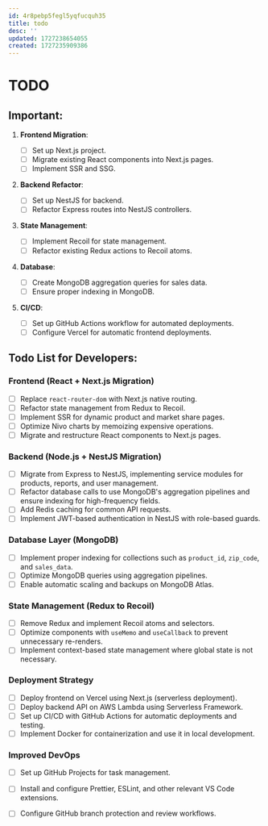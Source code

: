 ```yaml
---
id: 4r8pebp5fegl5yqfucquh35
title: todo
desc: ''
updated: 1727238654055
created: 1727235909386
---
```


# TODO

## Important:

1.  **Frontend Migration**:
    
    -   [ ]  Set up Next.js project.
    -   [ ]  Migrate existing React components into Next.js pages.
    -   [ ]  Implement SSR and SSG.
2.  **Backend Refactor**:
    
    -   [ ]  Set up NestJS for backend.
    -   [ ]  Refactor Express routes into NestJS controllers.
3.  **State Management**:
    
    -   [ ]  Implement Recoil for state management.
    -   [ ]  Refactor existing Redux actions to Recoil atoms.
4.  **Database**:
    
    -   [ ]  Create MongoDB aggregation queries for sales data.
    -   [ ]  Ensure proper indexing in MongoDB.
5.  **CI/CD**:
    
    -   [ ]  Set up GitHub Actions workflow for automated deployments.
    -   [ ]  Configure Vercel for automatic frontend deployments.

## Todo List for Developers:

### Frontend (React + Next.js Migration)
    
-   [ ]  Replace `react-router-dom` with Next.js native routing.
-   [ ]  Refactor state management from Redux to Recoil.
-   [ ]  Implement SSR for dynamic product and market share pages.
-   [ ]  Optimize Nivo charts by memoizing expensive operations.
-   [ ]  Migrate and restructure React components to Next.js pages.

### Backend (Node.js + NestJS Migration)

-   [ ]  Migrate from Express to NestJS, implementing service modules for products, reports, and user management.
-   [ ]  Refactor database calls to use MongoDB's aggregation pipelines and ensure indexing for high-frequency fields.
-   [ ]  Add Redis caching for common API requests.
-   [ ]  Implement JWT-based authentication in NestJS with role-based guards.

### Database Layer (MongoDB)

-   [ ]  Implement proper indexing for collections such as `product_id`, `zip_code`, and `sales_data`.
-   [ ]  Optimize MongoDB queries using aggregation pipelines.
-   [ ]  Enable automatic scaling and backups on MongoDB Atlas.

### State Management (Redux to Recoil)

-   [ ]  Remove Redux and implement Recoil atoms and selectors.
-   [ ]  Optimize components with `useMemo` and `useCallback` to prevent unnecessary re-renders.
-   [ ]  Implement context-based state management where global state is not necessary.

### Deployment Strategy

-   [ ]  Deploy frontend on Vercel using Next.js (serverless deployment).
-   [ ]  Deploy backend API on AWS Lambda using Serverless Framework.
-   [ ]  Set up CI/CD with GitHub Actions for automatic deployments and testing.
-   [ ]  Implement Docker for containerization and use it in local development.

### Improved DevOps 

-   [ ]  Set up GitHub Projects for task management.
-   [ ]  Install and configure Prettier, ESLint, and other relevant VS Code extensions.
-   [ ]  Configure GitHub branch protection and review workflows.
    
